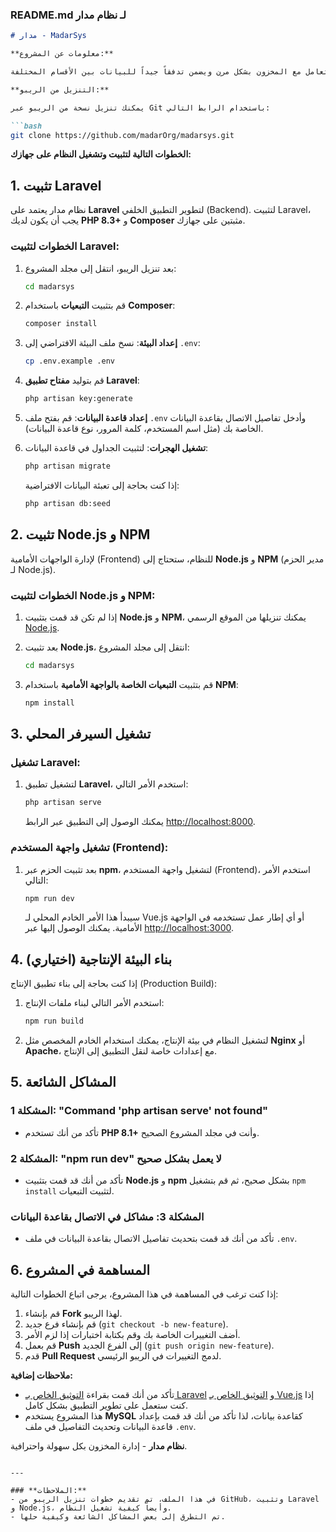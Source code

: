 ### **README.md لـ نظام مدار**

```markdown
# مدار - MadarSys

**معلومات عن المشروع:**

مدار هو نظام لإدارة العمليات المخزنية والمحاسبية. يهدف إلى تسهيل وتتبع العمليات المخزنية، مثل الشراء، البيع، الإرجاع، والتلف، وكذلك توفير تقارير دقيقة ومفصلة حول هذه العمليات. يتيح النظام التعامل مع المخزون بشكل مرن ويضمن تدفقاً جيداً للبيانات بين الأقسام المختلفة.

**التنزيل من الريبو:**

يمكنك تنزيل نسخة من الريبو عبر Git باستخدام الرابط التالي:

```bash
git clone https://github.com/madarOrg/madarsys.git
```

**الخطوات التالية لتثبيت وتشغيل النظام على جهازك:**

## 1. تثبيت Laravel

نظام مدار يعتمد على **Laravel** لتطوير التطبيق الخلفي (Backend). لتثبيت Laravel، يجب أن يكون لديك **PHP 8.3+** و **Composer** مثبتين على جهازك.

### **الخطوات لتثبيت Laravel:**

1. بعد تنزيل الريبو، انتقل إلى مجلد المشروع:

   ```bash
   cd madarsys
   ```

2. قم بتثبيت **التبعيات** باستخدام **Composer**:

   ```bash
   composer install
   ```

3. **إعداد البيئة**: نسخ ملف البيئة الافتراضي إلى `.env`:

   ```bash
   cp .env.example .env
   ```

4. قم بتوليد **مفتاح تطبيق Laravel**:

   ```bash
   php artisan key:generate
   ```

5. **إعداد قاعدة البيانات**: قم بفتح ملف `.env` وأدخل تفاصيل الاتصال بقاعدة البيانات الخاصة بك (مثل اسم المستخدم، كلمة المرور، نوع قاعدة البيانات).

6. **تشغيل الهجرات**: لتثبيت الجداول في قاعدة البيانات:

   ```bash
   php artisan migrate
   ```

   إذا كنت بحاجة إلى تعبئة البيانات الافتراضية:

   ```bash
   php artisan db:seed
   ```

## 2. تثبيت Node.js و NPM

لإدارة الواجهات الأمامية (Frontend) للنظام، ستحتاج إلى **Node.js** و **NPM** (مدير الحزم لـ Node.js).

### **الخطوات لتثبيت Node.js و NPM:**

1. إذا لم تكن قد قمت بتثبيت **Node.js** و **NPM**، يمكنك تنزيلها من الموقع الرسمي [Node.js](https://nodejs.org/).

2. بعد تثبيت **Node.js**، انتقل إلى مجلد المشروع:

   ```bash
   cd madarsys
   ```

3. قم بتثبيت **التبعيات الخاصة بالواجهة الأمامية** باستخدام **NPM**:

   ```bash
   npm install
   ```

## 3. تشغيل السيرفر المحلي

### **تشغيل Laravel:**

1. لتشغيل تطبيق **Laravel**، استخدم الأمر التالي:

   ```bash
   php artisan serve
   ```

   يمكنك الوصول إلى التطبيق عبر الرابط [http://localhost:8000](http://localhost:8000).

### **تشغيل واجهة المستخدم (Frontend):**

1. بعد تثبيت الحزم عبر **npm**، لتشغيل واجهة المستخدم (Frontend)، استخدم الأمر التالي:

   ```bash
   npm run dev
   ```

   سيبدأ هذا الأمر الخادم المحلي لـ Vue.js أو أي إطار عمل تستخدمه في الواجهة الأمامية. يمكنك الوصول إليها عبر [http://localhost:3000](http://localhost:3000).

## 4. بناء البيئة الإنتاجية (اختياري)

إذا كنت بحاجة إلى بناء تطبيق الإنتاج (Production Build):

1. استخدم الأمر التالي لبناء ملفات الإنتاج:

   ```bash
   npm run build
   ```

2. لتشغيل النظام في بيئة الإنتاج، يمكنك استخدام الخادم المخصص مثل **Nginx** أو **Apache**، مع إعدادات خاصة لنقل التطبيق إلى الإنتاج.

## 5. المشاكل الشائعة

### **المشكلة 1: "Command 'php artisan serve' not found"**
   - تأكد من أنك تستخدم **PHP 8.1+** وأنت في مجلد المشروع الصحيح.
   
### **المشكلة 2: "npm run dev" لا يعمل بشكل صحيح**
   - تأكد من أنك قد قمت بتثبيت **Node.js** و **npm** بشكل صحيح، ثم قم بتشغيل `npm install` لتثبيت التبعيات.

### **المشكلة 3: مشاكل في الاتصال بقاعدة البيانات**
   - تأكد من أنك قد قمت بتحديث تفاصيل الاتصال بقاعدة البيانات في ملف `.env`.

## 6. المساهمة في المشروع

إذا كنت ترغب في المساهمة في هذا المشروع، يرجى اتباع الخطوات التالية:

1. قم بإنشاء **Fork** لهذا الريبو.
2. قم بإنشاء فرع جديد (`git checkout -b new-feature`).
3. أضف التغييرات الخاصة بك وقم بكتابة اختبارات إذا لزم الأمر.
4. قم بعمل **Push** إلى الفرع الجديد (`git push origin new-feature`).
5. قدم **Pull Request** لدمج التغييرات في الريبو الرئيسي.

**ملاحظات إضافية:**
- تأكد من أنك قمت بقراءة [التوثيق الخاص بـ Laravel](https://laravel.com/docs) و [التوثيق الخاص بـ Vue.js](https://vuejs.org/) إذا كنت ستعمل على تطوير التطبيق بشكل كامل.
- هذا المشروع يستخدم **MySQL** كقاعدة بيانات، لذا تأكد من أنك قد قمت بإعداد قاعدة البيانات وتحديث التفاصيل في ملف `.env`.

**نظام مدار** - إدارة المخزون بكل سهولة واحترافية.

```

---

### **الملاحظات:**
- في هذا الملف، تم تقديم خطوات تنزيل الريبو من GitHub، وتثبيت Laravel و Node.js، وأيضاً كيفية تشغيل النظام.
- تم التطرق إلى بعض المشاكل الشائعة وكيفية حلها.


